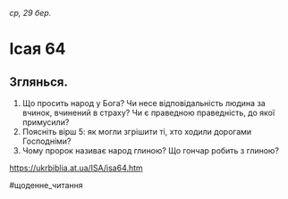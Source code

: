 
_ср, 29 бер._

# Ісая 64

## Зглянься.
1. Що просить народ у Бога? Чи несе відповідальність людина за вчинок, вчинений в страху? Чи є праведною праведність, до якої примусили?
2. Поясніть вірш 5: як могли згрішити ті, хто ходили дорогами Господніми?
3. Чому пророк називає народ глиною? Що гончар робить з глиною?

https://ukrbiblia.at.ua/ISA/isa64.htm 

#щоденне_читання
